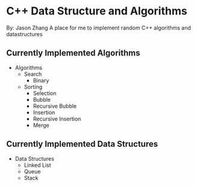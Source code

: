 # C++ Data Structure and Algorithms
By: Jason Zhang
A place for me to implement random C++ algorithms and datastructures
## Currently Implemented Algorithms
- Algorithms
  - Search
    - Binary
  - Sorting
    - Selection
    - Bubble
    - Recursive Bubble
    - Insertion
    - Recursive Insertion
    - Merge
## Currently Implemented Data Structures
- Data Structures
  - Linked List
  - Queue
  - Stack

